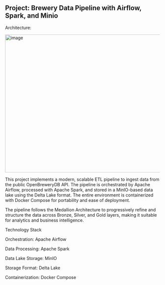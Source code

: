 ## Project: Brewery Data Pipeline with Airflow, Spark, and Minio ##

Architecture:




<img width="601" height="449" alt="image" src="https://github.com/user-attachments/assets/e9907c1f-9c1c-4b71-8f80-d4a74bbe29f9" />



This project implements a modern, scalable ETL pipeline to ingest data from the public OpenBreweryDB API. The pipeline is orchestrated by Apache Airflow, processed with Apache Spark, and stored in a MinIO-based data lake using the Delta Lake format. The entire environment is containerized with Docker Compose for portability and ease of deployment.

The pipeline follows the Medallion Architecture to progressively refine and structure the data across Bronze, Silver, and Gold layers, making it suitable for analytics and business intelligence.

Technology Stack

Orchestration: Apache Airflow

Data Processing: Apache Spark

Data Lake Storage: MinIO

Storage Format: Delta Lake

Containerization: Docker Compose





